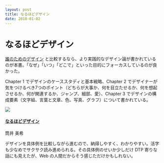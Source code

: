 ```yaml
---
layout: post
title: なるほどデザイン
date: 2018-01-02
---
```


# なるほどデザイン

[誰のためのデザイン](https://www.amazon.co.jp/dp/4788514346/?tag=1000ch-22) と比較するなら、より実践的なデザイン論が書かれているのが本書。「なぜ」「いつ」「どこで」といった目的にフォーカスしているのが良かった。

Chapter 1 でデザインのケーススタディと基本戦略、Chapter 2 でデザイナーが気をつけるべき7つのポイント（どちらが大事か、何を目立たせるか、何を想起させるか、何が関連するか、ジャンプ、細部、愛）、Chapter 3 でデザインの構成要素（文字組、言葉と文章、色、写真、グラフ）について書かれている。

<div class="Media Media--affiliate">
  <img class="Media__Figure" src="https://images-fe.ssl-images-amazon.com/images/I/41i89jqMyPL.jpg">
  <div class="Media__Body">
    <a href="https://www.amazon.co.jp/dp/B012VJNW6Q/?tag=1000ch-22" target="_blank">
      <h4 class="Media__Title">なるほどデザイン</h4>
    </a>
    <p>筒井 美希</p>
  </div>
</div>

デザインを具体例を比較しながら進むので、納得しやすく、わかりやすい。活字も少なめでサクサク読み進められる。その具体例のせいか少しだけ DTP 寄りな話にも見えたが、Web の人間だからそう感じただけかもしれない。
